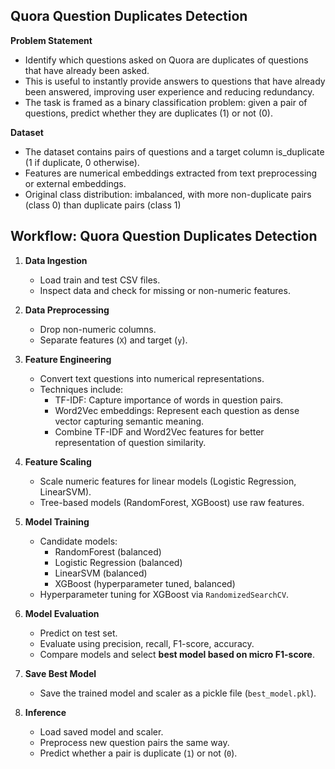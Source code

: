 ## Quora Question Duplicates Detection

**Problem Statement**
- Identify which questions asked on Quora are duplicates of questions that have already been asked.
- This is useful to instantly provide answers to questions that have already been answered, improving user experience and reducing redundancy.
- The task is framed as a binary classification problem: given a pair of questions, predict whether they are duplicates (1) or not (0).

**Dataset**
- The dataset contains pairs of questions and a target column is_duplicate (1 if duplicate, 0 otherwise).
- Features are numerical embeddings extracted from text preprocessing or external embeddings.
- Original class distribution: imbalanced, with more non-duplicate pairs (class 0) than duplicate pairs (class 1)

## Workflow: Quora Question Duplicates Detection

1. **Data Ingestion**  
   - Load train and test CSV files.  
   - Inspect data and check for missing or non-numeric features.  

2. **Data Preprocessing**  
   - Drop non-numeric columns.  
   - Separate features (`X`) and target (`y`).  
      
3. **Feature Engineering**  
   - Convert text questions into numerical representations. 
   - Techniques include:
      - TF-IDF: Capture importance of words in question pairs.
      - Word2Vec embeddings: Represent each question as dense vector capturing semantic meaning.
      - Combine TF-IDF and Word2Vec features for better representation of question similarity. 



4. **Feature Scaling**  
   - Scale numeric features for linear models (Logistic Regression, LinearSVM).  
   - Tree-based models (RandomForest, XGBoost) use raw features.  

5. **Model Training**  
   - Candidate models:  
     - RandomForest (balanced)  
     - Logistic Regression (balanced)  
     - LinearSVM (balanced)  
     - XGBoost (hyperparameter tuned, balanced)  
   - Hyperparameter tuning for XGBoost via `RandomizedSearchCV`.  

6. **Model Evaluation**  
   - Predict on test set.  
   - Evaluate using precision, recall, F1-score, accuracy.  
   - Compare models and select **best model based on micro F1-score**.  

7. **Save Best Model**  
   - Save the trained model and scaler as a pickle file (`best_model.pkl`).  

8. **Inference**  
   - Load saved model and scaler.  
   - Preprocess new question pairs the same way.  
   - Predict whether a pair is duplicate (`1`) or not (`0`).
